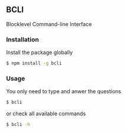 ## BCLI
Blocklevel Command-line Interface


### Installation
Install the package globally

```bash
$ npm install -g bcli
```

### Usage
You only need to type and anwer the questions

```bash
$ bcli
``` 

or check all available commands

```bash
$ bcli -h
```